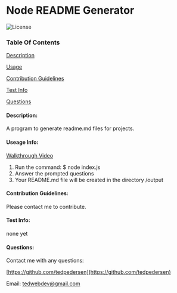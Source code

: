 # Node README Generator
![License](https://img.shields.io/badge/License-MIT-blue.svg "License Badge")

### Table Of Contents

[Description](#description)

[Usage](#usage-info)

[Contribution Guidelines](#contribution-guidelines)

[Test Info](#test-info)

[Questions](#questions)

#### Description:

A program to generate readme.md files for projects.

#### Useage Info:

[Walkthrough Video](https://drive.google.com/file/d/1bsEfek3dbzJGZLsfanhgGVGS3dEGgkdJ/view)

1. Run the command: $ node index.js
2. Answer the prompted questions
3. Your README.md file will be created in the directory /output 


#### Contribution Guidelines:

Please contact me to contribute.

#### Test Info:

none yet

#### Questions:

Contact me with any questions:

[https://github.com/tedpedersen](https://github.com/tedpedersen)


Email: tedwebdev@gmail.com